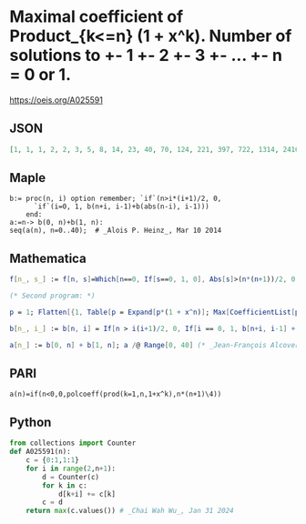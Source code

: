 # Maximal coefficient of Product\_\{k<\=n\} \(1 \+ x^k\)\. Number of solutions to \+\- 1 \+\- 2 \+\- 3 \+\- \.\.\. \+\- n \= 0 or 1\.
https://oeis.org/A025591
## JSON
```JSON
[1, 1, 1, 2, 2, 3, 5, 8, 14, 23, 40, 70, 124, 221, 397, 722, 1314, 2410, 4441, 8220, 15272, 28460, 53222, 99820, 187692, 353743, 668273, 1265204, 2399784, 4559828, 8679280, 16547220, 31592878, 60400688, 115633260, 221653776, 425363952, 817175698]
```
## Maple
```Maple
b:= proc(n, i) option remember; `if`(n>i*(i+1)/2, 0,
      `if`(i=0, 1, b(n+i, i-1)+b(abs(n-i), i-1)))
    end:
a:=n-> b(0, n)+b(1, n):
seq(a(n), n=0..40);  # _Alois P. Heinz_, Mar 10 2014
```
## Mathematica
```Mathematica
f[n_, s_] := f[n, s]=Which[n==0, If[s==0, 1, 0], Abs[s]>(n*(n+1))/2, 0, True, f[n-1, s-n]+f[n-1, s+n]]; Table[Which[Mod[n, 4]==0||Mod[n, 4]==3, f[n, 0], Mod[n, 4]==1||Mod[n, 4]==2, f[n, 1]], {n, 0, 40}]
```
```Mathematica
(* Second program: *)
```
```Mathematica
p = 1; Flatten[{1, Table[p = Expand[p*(1 + x^n)]; Max[CoefficientList[p, x]], {n, 1, 50}]}] (* _Vaclav Kotesovec_, May 04 2018 *)
```
```Mathematica
b[n_, i_] := b[n, i] = If[n > i(i+1)/2, 0, If[i == 0, 1, b[n+i, i-1] + b[Abs[n-i], i-1]]];
```
```Mathematica
a[n_] := b[0, n] + b[1, n]; a /@ Range[0, 40] (* _Jean-François Alcover_, Feb 17 2020, after _Alois P. Heinz_ *)
```
## PARI
```PARI
a(n)=if(n<0,0,polcoeff(prod(k=1,n,1+x^k),n*(n+1)\4))
```
## Python
```Python
from collections import Counter
def A025591(n):
    c = {0:1,1:1}
    for i in range(2,n+1):
        d = Counter(c)
        for k in c:
            d[k+i] += c[k]
        c = d
    return max(c.values()) # _Chai Wah Wu_, Jan 31 2024
```
